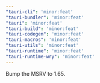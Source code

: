 ```yaml
---
"tauri-cli": 'minor:feat'
"tauri-bundler": 'minor:feat'
"tauri": 'minor:feat'
"tauri-build": 'minor:feat'
"tauri-codegen": 'minor:feat'
"tauri-macros": 'minor:feat'
"tauri-utils": 'minor:feat'
"tauri-runtime": 'minor:feat'
"tauri-runtime-wry": 'minor:feat'
---
```


Bump the MSRV to 1.65.
